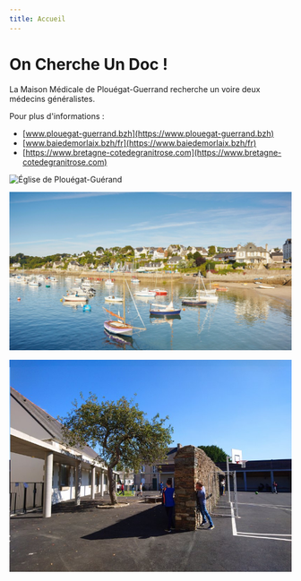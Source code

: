 ```yaml
---
title: Accueil
---
```

# On Cherche Un Doc !

La Maison Médicale de Plouégat-Guerrand recherche un voire deux médecins généralistes.

Pour plus d'informations : 

- [www.plouegat-guerrand.bzh](https://www.plouegat-guerrand.bzh)
- [www.baiedemorlaix.bzh/fr](https://www.baiedemorlaix.bzh/fr)
- [https://www.bretagne-cotedegranitrose.com](https://www.bretagne-cotedegranitrose.com)

![Église de Plouégat-Guérand](images/Plouégat-Guérand_(29)_Église_01.jpg)

![Port de Locquirec](images/locquirec-port-bateaux.qjpg_-1920x1080.jpg)

![École primaire de Plouégat-Guérand](images/csm_ecole_primaire__2__b3bdda9ec2.jpg)